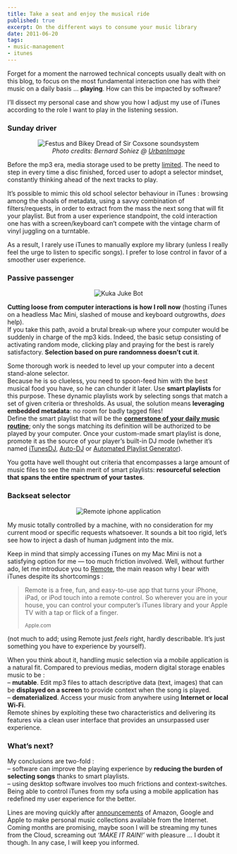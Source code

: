 ```yaml
--- 
title: Take a seat and enjoy the musical ride
published: true
excerpt: On the different ways to consume your music library 
date: 2011-06-20
tags: 
- music-management
- itunes
---
```

<p>Forget for a moment the narrowed technical concepts usually dealt with on this blog, to focus on the most fundamental interaction one has with their music on a daily basis &hellip; <strong>playing</strong>. How can this be impacted by software?</p>

<p>I&rsquo;ll dissect my personal case and show you how I adjust my use of iTunes according to the role I want to play in the listening session.</p>

<h3>Sunday driver</h3>

<p style="text-align: center;"><img title="Festus and Bikey Dread of Sir Coxsone soundsystem" src="/pub/img/posts/coxsone-soundsystem.jpg" alt="Festus and Bikey Dread of Sir Coxsone soundsystem" /><br>
<em>Photo credits: Bernard Sohiez @ <a href="http://www.urbanimage.tv/reggae/sound+systems/reggae+selectors/rx026_jbs_y/">UrbanImage</a></em></p>

<p>Before the mp3 era, media storage used to be pretty <a href="http://mozy.com/blog/wp-content/uploads/2009/08/physical-storage-vs-digital-storage.png">limited</a>. The need to step in every time a disc finished, forced user to adopt a selector mindset, constantly thinking ahead of the next tracks to play.</p>

<p>It&rsquo;s possible to mimic this old school selector behaviour in iTunes : browsing among the shoals of metadata, using a savvy combination of filters/requests, in order to extract from the mass the next song that will fit your playlist. But from a user experience standpoint, the cold interaction one has with a screen/keyboard can&rsquo;t compete with the vintage charm of vinyl juggling on a turntable.</p>

<p>As a result, I rarely use iTunes to manually explore my library (unless I really feel the urge to listen to specific songs). I prefer to lose control in favor of a smoother user experience.</p>

<h3>Passive passenger</h3>

<p style="text-align: center;"><img title="Kuka Juke Bot" src="/pub/img/posts/kuka_juke_bot.jpg" alt="Kuka Juke Bot" /></p>

<p><strong>Cutting loose from computer interactions is how I roll now</strong> (hosting iTunes on a headless Mac Mini, slashed of mouse and keyboard outgrowths, <em>does</em> help).<br />
If you take this path, avoid a brutal break-up where your computer would be suddenly in charge of the mp3 kids. Indeed, the basic setup consisting of activating random mode, clicking play and praying for the best is rarely satisfactory. <strong>Selection based on pure randomness doesn&rsquo;t cut it</strong>.</p>

<p>Some thorough work is needed to level up your computer into a decent stand-alone selector.<br />
Because he is so clueless, you need to spoon-feed him with the best musical food you have, so he can chunder it later. Use <strong>smart playlists</strong> for this purpose. These dynamic playlists work by selecting songs that match a set of given criteria or thresholds. As usual, the solution means <strong>leveraging embedded metadata</strong>: no room for badly tagged files!<br />
Define the smart playlist that will be the <strong><a href="/blog/daily-routine-smart-playlist-filterings">cornerstone of your daily music routine</a></strong>; only the songs matching its definition will be authorized to be played by your computer.
Once your custom-made smart playlist is done, promote it as the source of your player&rsquo;s built-in DJ mode (whether it&rsquo;s named <a href="http://www.apple.com/itunes/features/">iTunesDJ</a>, <a href="http://seriouslytrivial.com/2009/09/06/itunes-genius-like-playlist-with-mediamonkey/">Auto-DJ</a> or <a href="http://amarok.kde.org/en/Insider/Issue_15#apg">Automated Playlist Generator</a>).</p>

<p>You gotta have well thought out criteria that encompasses a large amount of music files to see the main merit of smart playlists: <strong>resourceful selection that spans the entire spectrum of your tastes</strong>.</p>

<h3>Backseat selector</h3>

<p style="text-align: center;"><img title="Festus and Bikey Dread of Sir Coxsone soundsystem" src="/pub/img/posts/remote_ui.png" alt="Remote iphone application" /></p>

<p>My music totally controlled by a machine, with no consideration for my current mood or specific requests whatsoever. It sounds a bit too rigid, let&rsquo;s see how to inject a dash of human judgment into the mix.</p>

<p>Keep in mind that simply accessing iTunes on my Mac Mini is not a satisfying option for me &mdash; too much friction involved. Well, without further ado, let me introduce you to <a href="http://www.quora.com/What-life-lessons-are-unintuitive-or-go-against-common-sense-or-wisdom">Remote</a>, the main reason why I bear with iTunes despite its shortcomings :</p>

<blockquote><p>Remote is a free, fun, and easy-to-use app that turns your     iPhone, iPad, or iPod touch into a remote control. So wherever you are in your house, you can control your computer’s iTunes library and your Apple TV with a tap or flick of a finger.</p>
<small>Apple.com</small></blockquote>

<p>(not much to add; using Remote just <em>feels</em> right, hardly describable. It&rsquo;s just something you have to experience by yourself).</p>

<p>When you think about it, handling music selection via a mobile application is a natural fit. Compared to previous medias, modern digital storage enables music to be  :<br />
  &ndash; <strong>mutable</strong>. Edit mp3 files to attach descriptive data (text, images) that can be <strong>displayed on a screen</strong> to provide context when the song is played.<br />
  &ndash; <strong>dematerialized</strong>. Access your music from anywhere using <strong>Internet or local Wi-Fi</strong>.<br />
Remote shines by exploiting these two characteristics and delivering its features via a clean user interface that provides an unsurpassed user experience.</p>

<h3>What&rsquo;s next?</h3>

<p>My conclusions are two-fold :<br />
  &ndash; software can improve the playing experience by <strong>reducing the burden of selecting songs</strong> thanks to smart playlists.  <br />
  &ndash; using desktop software involves too much frictions and context-switches. Being able to control iTunes from my sofa using a mobile application has redefined my user experience for the better.</p>

<p>Lines are moving quickly after <a href="http://www.ghacks.net/2011/06/07/apple-icloud-google-music-amazon-cloud-drive-its-getting-crowded/">announcements</a> of Amazon, Google and Apple to make personal music collections available from the Internet.<br />
Coming months are promising, maybe soon I will be streaming my tunes from the Cloud, screaming out <em>&lsquo;MAKE IT RAIN!&rsquo;</em> with pleasure &hellip; I doubt it though. In any case, I will keep you informed.</p>
